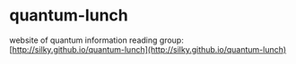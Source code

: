 quantum-lunch
=============

website of quantum information reading group:
  [http://silky.github.io/quantum-lunch](http://silky.github.io/quantum-lunch)
